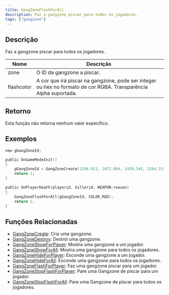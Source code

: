 ```yaml
---
title: GangZoneFlashForAll
description: Faz a gangzone piscar para todos os jogadores.
tags: ["gangzone"]
---
```


## Descrição

Faz a gangzone piscar para todos os jogadores.

| Nome       | Descrição                                                                                                     |
| ---------- | ------------------------------------------------------------------------------------------------------------- |
| zone       | O ID da gangzone a piscar.                                                                                    |
| flashcolor | A cor que irá piscar na gangzone, pode ser integer ou hex no formato de cor RGBA. Transparência Alpha suportada. |

## Retorno

Esta função não retorna nenhum valor específico.

## Exemplos

```c
new gGangZoneId;

public OnGameModeInit()
{
    gGangZoneId = GangZoneCreate(1248.011, 2072.804, 1439.348, 2204.319);
    return 1;
}

public OnPlayerDeath(playerid, killerid, WEAPON:reason)
{
    GangZoneFlashForAll(gGangZoneId, COLOR_RED);
    return 1;
}
```

## Funções Relacionadas

- [GangZoneCreate](GangZoneCreate): Cria uma gangzone.
- [GangZoneDestroy](GangZoneDestroy): Destrói uma gangzone.
- [GangZoneShowForPlayer](GangZoneShowForPlayer): Mostra uma gangzone a um jogador.
- [GangZoneShowForAll](GangZoneShowForAll): Mostra uma gangzone para todos os jogadores.
- [GangZoneHideForPlayer](GangZoneHideForPlayer): Esconde uma gangzone a um jogador.
- [GangZoneHideForAll](GangZoneHideForAll): Esconde uma gangzone para todos os jogadores.
- [GangZoneFlashForPlayer](GangZoneFlashForPlayer): Faz uma gangzone piscar para um jogador.
- [GangZoneStopFlashForPlayer](GangZoneStopFlashForPlayer): Pare uma Gangzone de piscar para um jogador.
- [GangZoneStopFlashForAll](GangZoneStopFlashForAll): Pare uma Gangzone de piscar para todos os jogadores.
